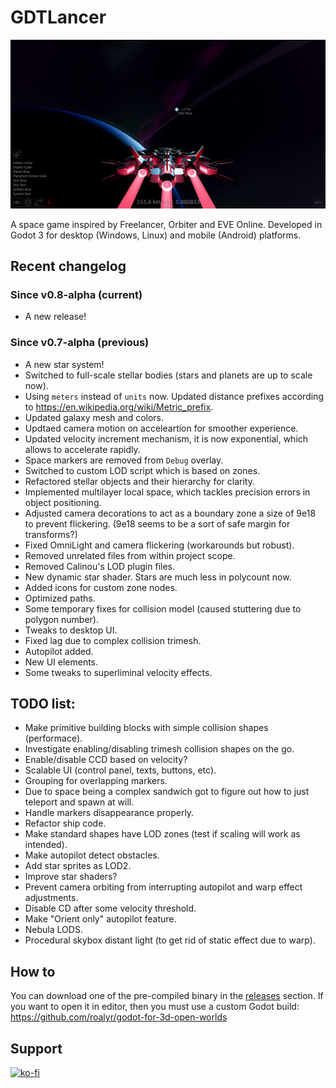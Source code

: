 # GDTLancer
![Progress][Progress]

A space game inspired by Freelancer, Orbiter and EVE Online. 
Developed in Godot 3 for desktop (Windows, Linux) and mobile (Android) platforms.

[Progress]: Doc/Images/Progress.png "Progress"

## Recent changelog
### Since v0.8-alpha (current)
- A new release!

### Since v0.7-alpha (previous)
- A new star system!
- Switched to full-scale stellar bodies (stars and planets are up to scale now).
- Using `meters` instead of `units` now. Updated distance prefixes according to 
https://en.wikipedia.org/wiki/Metric_prefix.
- Updated galaxy mesh and colors.
- Updtaed camera motion on acceleartion for smoother experience.
- Updated velocity increment mechanism, it is now exponential, which allows to 
accelerate rapidly.
- Space markers are removed from `Debug` overlay.
- Switched to custom LOD script which is based on zones.
- Refactored stellar objects and their hierarchy for clarity.
- Implemented multilayer local space, which tackles precision errors in object positioning.
- Adjusted camera decorations to act as a boundary zone a size of 9e18 to prevent flickering.
(9e18 seems to be a sort of safe margin for transforms?)
- Fixed OmniLight and camera flickering (workarounds but robust).
- Removed unrelated files from within project scope.
- Removed Calinou's LOD plugin files.
- New dynamic star shader. Stars are much less in polycount now.
- Added icons for custom zone nodes.
- Optimized paths.
- Some temporary fixes for collision model (caused stuttering due to polygon number).
- Tweaks to desktop UI.
- Fixed lag due to complex collision trimesh.
- Autopilot added.
- New UI elements.
- Some tweaks to superliminal velocity effects.

## TODO list:
- Make primitive building blocks with simple collision shapes (performace).
- Investigate enabling/disabling trimesh collision shapes on the go.
- Enable/disable CCD based on velocity?
- Scalable UI (control panel, texts, buttons, etc).
- Grouping for overlapping markers.
- Due to space being a complex sandwich got to figure out how to just teleport and spawn at will.
- Handle markers disappearance properly.
- Refactor ship code.
- Make standard shapes have LOD zones (test if scaling will work as intended).
- Make autopilot detect obstacles.
- Add star sprites as LOD2.
- Improve star shaders?
- Prevent camera orbiting from interrupting autopilot and warp effect adjustments.
- Disable CD after some velocity threshold.
- Make "Orient only" autopilot feature.
- Nebula LODS.
- Procedural skybox distant light (to get rid of static effect due to warp).

## How to
You can download one of the pre-compiled binary in the [releases](https://github.com/roalyr/GDTLancer/releases) section.
If you want to open it in editor, then you must use a custom Godot build: https://github.com/roalyr/godot-for-3d-open-worlds


## Support
[![ko-fi](https://ko-fi.com/img/githubbutton_sm.svg)](https://ko-fi.com/U7U0BNQX5)
